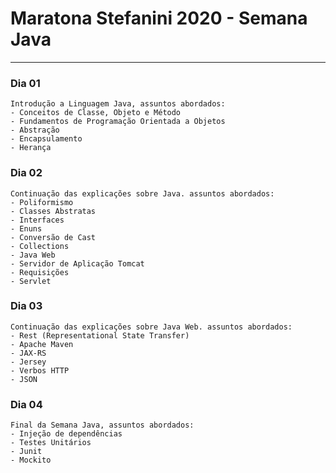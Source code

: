 # Maratona Stefanini 2020 - Semana Java
---

### Dia 01
    Introdução a Linguagem Java, assuntos abordados:
    - Conceitos de Classe, Objeto e Método
    - Fundamentos de Programação Orientada a Objetos
    - Abstração
    - Encapsulamento
    - Herança

### Dia 02
    Continuação das explicações sobre Java. assuntos abordados:
    - Poliformismo
    - Classes Abstratas
    - Interfaces
    - Enuns
    - Conversão de Cast
    - Collections
    - Java Web
    - Servidor de Aplicação Tomcat
    - Requisições
    - Servlet

### Dia 03
    Continuação das explicações sobre Java Web. assuntos abordados:
    - Rest (Representational State Transfer)
    - Apache Maven
    - JAX-RS
    - Jersey
    - Verbos HTTP
    - JSON

### Dia 04
    Final da Semana Java, assuntos abordados:
    - Injeção de dependências
    - Testes Unitários
    - Junit
    - Mockito